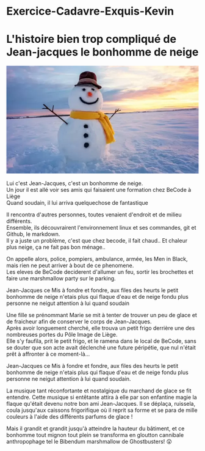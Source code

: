 # Exercice-Cadavre-Exquis-Kevin

# L'histoire bien trop compliqué de Jean-jacques le bonhomme de neige

<img src=https://raw.githubusercontent.com/Kiks4000/Exercice-Cadavre-Exquis-Kevin/development/bonhomme-neige1.webp>

Lui c'est Jean-Jacques, c'est un bonhomme de neige. <br/>
Un jour il est allé voir ses amis qui faisaient une formation chez BeCode à Liège <br/>
Quand soudain, il lui arriva quelquechose de fantastique <br/>

Il rencontra d'autres personnes, toutes venaient d'endroit et de milieu différents. <br/>
Ensemble, ils découvrairent l'environnement linux et ses commandes, git et Github, le markdown.<br/>
Il y a juste un problème, c'est que chez becode, il fait chaud.. Et chaleur plus neige, ça ne fait pas bon ménage.. <br/>

On appelle alors, police, pompiers, ambulance, armée, les Men in Black, mais rien ne peut arriver à bout de ce phenomene. <br/>
Les eleves de BeCode deciderent d'allumer un feu, sortir les brochettes et faire une marshmallow party sur le parking. <br/>

Jean-Jacques ce Mis à fondre et fondre, aux files des heurts le petit bonhomme de neige n'etais plus qui flaque d'eau et de neige fondu plus personne ne neigut attention à lui quand soudain <br>

Une fille se prénommant Marie se mit à tenter de trouver un peu de glace et de fraicheur afin de conserver le corps de Jean-Jacques.<br>
Après avoir longuement cherché, elle trouva un petit frigo derrière une des nombreuses portes du Pôle Image de Liège.<br>
Elle s'y faufila, prit le petit frigo, et le ramena dans le local de BeCode, sans se douter que son acte avait déclenché une future péripétie, que nul n'était prêt à affronter à ce moment-là...<br>

Jean-Jacques ce Mis à fondre et fondre, aux files des heurts le petit bonhomme de neige n'etais plus qui flaque d'eau et de neige fondu plus personne ne neigut attention à lui quand soudain.

La musique tant réconfortante et nostalgique du marchand de glace se fit entendre. Cette musique si entêtante attira à elle par son enfantine magie la flaque qu'était devenu notre bon ami Jean-Jacques. Il se déplaça, ruissela, coula jusqu'aux caissons frigorifique où il reprit sa forme et se para de mille couleurs à l'aide des différents parfums de glace !

Mais il grandit et grandit jusqu'à atteindre la hauteur du bâtiment, et ce bonhomme tout mignon tout plein se transforma en gloutton cannibale anthropophage tel le Bibendum marshmallow de Ghostbusters! :astonished:



